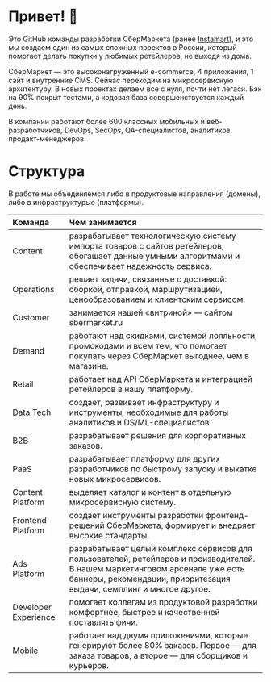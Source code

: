 # Привет! 👋 

Это GitHub команды разработки СберМаркета (ранее [Instamart](https://github.com/nstmrt)), и это мы создаем один из самых сложных проектов в России, который помогает делать покупки у любимых ретейлеров, не выходя из дома.

СберМаркет — это высоконагруженный e-commerce, 4 приложения, 1 сайт и внутренние CMS. Сейчас переходим на микросервисную архитектуру. В новых проектах делаем все с нуля, почти нет легаси. Бэк на 90% покрыт тестами, а кодовая база совершенствуется каждый день. 

В компании работают более 600 классных мобильных и веб-разработчиков, DevOps, SecOps, QA-специалистов, аналитиков, продакт-менеджеров. 

# Структура
В работе мы объединяемся либо в продуктовые направления (домены), либо в инфраструктурые (платформы).

<table>
<thead>
<tr>
<th align="left">Команда</th>
<th align="left">Чем занимается
</th>
</tr>
</thead>
<tbody>
  <tr>
<td align="left">Content</th>
<td align="left">разрабатывает технологическую систему импорта товаров с сайтов ретейлеров, обогащает данные умными алгоритмами и обеспечивает надежность сервиса.
</tr>
<tr>
<td align="left">Operations</td>
<td align="left">решает задачи, связанные с доставкой: сборкой, отправкой, маршрутизацией, ценообразованием и клиентским сервисом.</td>
</tr>
<tr>
<td align="left">Сustomer</td>
<td align="left">занимается нашей «витриной» — сайтом sbermarket.ru</td>
</tr>
<tr>
<td align="left">Demand</td>
<td align="left">работают над скидками, системой лояльности, промокодами и всем тем, что помогает покупать через СберМаркет выгоднее, чем в магазине.
</td>
</tr>
<tr>
<td align="left">Retail</td>
<td align="left">работает над API СберМаркета и интеграцией ретейлеров в нашу платформу. </td>
</tr>
  <tr>
<td align="left">Data Tech</td>
<td align="left">создает, развивает инфраструктуру и инструменты, необходимые для работы аналитиков и DS/ML-специалистов.
</td>
</tr>
  <tr>
<td align="left">B2B</td>
<td align="left">разрабатывает решения для корпоративных заказов.
</td>
</tr>
  <tr>
<td align="left">PaaS</td>
<td align="left">разрабатывает платформу для других разработчиков по быстрому запуску и выкатке новых микросервисов. 
</td>
</tr>
  <tr>
<td align="left">Content Platform</td>
<td align="left">выделяет каталог и контент в отдельную микросервисную систему.</td>
</tr>
<tr>
<td align="left">Frontend Platform</td>
<td align="left">создает инструменты разработки фронтенд-решений СберМаркета, формирует и внедряет высокие стандарты. 
</td>
</tr>
  <tr>
<td align="left">Ads Platform</td>
<td align="left">разрабатывает целый комплекс сервисов для пользователей, ретейлеров и производителей. В нашем маркетинговом арсенале уже есть баннеры, рекомендации, приоритезация выдачи, семплинг и многое другое.
</td>
</tr>
  <tr>
<td align="left">Developer Experience</td>
<td align="left">помогает коллегам из продуктовой разработки комфортнее, быстрее и качественней поставлять фичи. 
</td>
</tr>
    <tr>
<td align="left">Mobile</td>
<td align="left">работает над двумя приложениями, которые генерируют более 80% заказов. Первое — для заказа товаров, а второе — для сборщиков и курьеров.

</td>
</tr>
</tbody>
</table>
